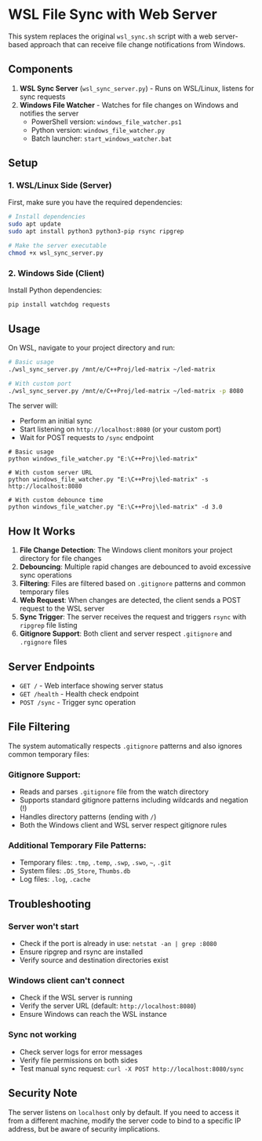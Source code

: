 # WSL File Sync with Web Server

This system replaces the original `wsl_sync.sh` script with a web server-based approach that can receive file change notifications from Windows.

## Components

1. **WSL Sync Server** (`wsl_sync_server.py`) - Runs on WSL/Linux, listens for sync requests
2. **Windows File Watcher** - Watches for file changes on Windows and notifies the server
   - PowerShell version: `windows_file_watcher.ps1`
   - Python version: `windows_file_watcher.py`
   - Batch launcher: `start_windows_watcher.bat`

## Setup

### 1. WSL/Linux Side (Server)

First, make sure you have the required dependencies:

```bash
# Install dependencies
sudo apt update
sudo apt install python3 python3-pip rsync ripgrep

# Make the server executable
chmod +x wsl_sync_server.py
```

### 2. Windows Side (Client)

Install Python dependencies:
```pwsh
pip install watchdog requests
```

## Usage

On WSL, navigate to your project directory and run:

```bash
# Basic usage
./wsl_sync_server.py /mnt/e/C++Proj/led-matrix ~/led-matrix

# With custom port
./wsl_sync_server.py /mnt/e/C++Proj/led-matrix ~/led-matrix -p 8080
```

The server will:
- Perform an initial sync
- Start listening on `http://localhost:8080` (or your custom port)
- Wait for POST requests to `/sync` endpoint

```pwsh
# Basic usage
python windows_file_watcher.py "E:\C++Proj\led-matrix"

# With custom server URL
python windows_file_watcher.py "E:\C++Proj\led-matrix" -s http://localhost:8080

# With custom debounce time
python windows_file_watcher.py "E:\C++Proj\led-matrix" -d 3.0
```

## How It Works

1. **File Change Detection**: The Windows client monitors your project directory for file changes
2. **Debouncing**: Multiple rapid changes are debounced to avoid excessive sync operations
3. **Filtering**: Files are filtered based on `.gitignore` patterns and common temporary files
4. **Web Request**: When changes are detected, the client sends a POST request to the WSL server
5. **Sync Trigger**: The server receives the request and triggers `rsync` with `ripgrep` file listing
6. **Gitignore Support**: Both client and server respect `.gitignore` and `.rgignore` files

## Server Endpoints

- `GET /` - Web interface showing server status
- `GET /health` - Health check endpoint
- `POST /sync` - Trigger sync operation

## File Filtering

The system automatically respects `.gitignore` patterns and also ignores common temporary files:

### Gitignore Support:
- Reads and parses `.gitignore` file from the watch directory
- Supports standard gitignore patterns including wildcards and negation (!)
- Handles directory patterns (ending with `/`)
- Both the Windows client and WSL server respect gitignore rules

### Additional Temporary File Patterns:
- Temporary files: `.tmp`, `.temp`, `.swp`, `.swo`, `~`, `.git`
- System files: `.DS_Store`, `Thumbs.db`
- Log files: `.log`, `.cache`

## Troubleshooting

### Server won't start
- Check if the port is already in use: `netstat -an | grep :8080`
- Ensure ripgrep and rsync are installed
- Verify source and destination directories exist

### Windows client can't connect
- Check if the WSL server is running
- Verify the server URL (default: `http://localhost:8080`)
- Ensure Windows can reach the WSL instance

### Sync not working
- Check server logs for error messages
- Verify file permissions on both sides
- Test manual sync request: `curl -X POST http://localhost:8080/sync`

## Security Note

The server listens on `localhost` only by default. If you need to access it from a different machine, modify the server code to bind to a specific IP address, but be aware of security implications.
